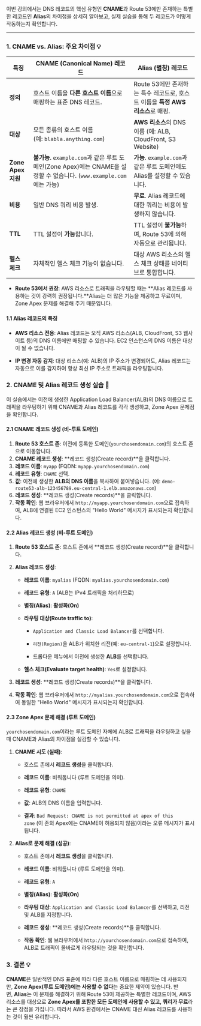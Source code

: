 
이번 강의에서는 DNS 레코드의 핵심 유형인 **CNAME**과 Route 53에만 존재하는 특별한 레코드인 **Alias**의 차이점을 상세히 알아보고, 실제 실습을 통해 두 레코드가 어떻게 작동하는지 확인합니다.

---

### 1. CNAME vs. Alias: 주요 차이점 💡

|특징|CNAME (Canonical Name) 레코드|Alias (별칭) 레코드|
|---|---|---|
|**정의**|호스트 이름을 **다른 호스트 이름**으로 매핑하는 표준 DNS 레코드.|Route 53에만 존재하는 특수 레코드로, 호스트 이름을 **특정 AWS 리소스**로 매핑.|
|**대상**|모든 종류의 호스트 이름 (예: `blabla.anything.com`)|**AWS 리소스**의 DNS 이름 (예: ALB, CloudFront, S3 Website)|
|**Zone Apex 지원**|**불가능**. `example.com`과 같은 루트 도메인(Zone Apex)에는 CNAME을 설정할 수 없습니다. (`www.example.com`에는 가능)|**가능**. `example.com`과 같은 루트 도메인에도 Alias를 설정할 수 있습니다.|
|**비용**|일반 DNS 쿼리 비용 발생.|**무료**. Alias 레코드에 대한 쿼리는 비용이 발생하지 않습니다.|
|**TTL**|TTL 설정이 **가능**합니다.|TTL 설정이 **불가능**하며, Route 53에 의해 자동으로 관리됩니다.|
|**헬스 체크**|자체적인 헬스 체크 기능이 없습니다.|대상 AWS 리소스의 헬스 체크 상태를 네이티브로 통합합니다.|

- **Route 53에서 권장**: AWS 리소스로 트래픽을 라우팅할 때는 **Alias 레코드를 사용하는 것이 강력히 권장됩니다.**Alias는 더 많은 기능을 제공하고 무료이며, Zone Apex 문제를 해결해 주기 때문입니다.
    

#### 1.1 Alias 레코드의 특징

- **AWS 리소스 전용**: Alias 레코드는 오직 AWS 리소스(ALB, CloudFront, S3 웹사이트 등)의 DNS 이름에만 매핑할 수 있습니다. EC2 인스턴스의 DNS 이름은 대상이 될 수 없습니다.
    
- **IP 변경 자동 감지**: 대상 리소스(예: ALB)의 IP 주소가 변경되어도, Alias 레코드는 자동으로 이를 감지하여 항상 최신 IP 주소로 트래픽을 라우팅합니다.
    

### 2. CNAME 및 Alias 레코드 생성 실습 🧪

이 실습에서는 이전에 생성한 Application Load Balancer(ALB)의 DNS 이름으로 트래픽을 라우팅하기 위해 CNAME과 Alias 레코드를 각각 생성하고, Zone Apex 문제점을 확인합니다.

#### 2.1 CNAME 레코드 생성 (비-루트 도메인)

1. **Route 53 호스트 존**: 이전에 등록한 도메인(`yourchosendomain.com`)의 호스트 존으로 이동합니다.
2. **CNAME 레코드 생성**: **레코드 생성(Create record)**을 클릭합니다.
3. **레코드 이름**: `myapp` (FQDN: `myapp.yourchosendomain.com`)
4. **레코드 유형**: `CNAME` 선택.
5. **값**: 이전에 생성한 **ALB의 DNS 이름**을 복사하여 붙여넣습니다. (예: `demo-route53-alb-123456789.eu-central-1.elb.amazonaws.com`)
6. **레코드 생성**: **레코드 생성(Create records)**을 클릭합니다.
7. **작동 확인**: 웹 브라우저에서 `http://myapp.yourchosendomain.com`으로 접속하여, ALB에 연결된 EC2 인스턴스의 "Hello World" 메시지가 표시되는지 확인합니다.

#### 2.2 Alias 레코드 생성 (비-루트 도메인)

1. **Route 53 호스트 존**: 호스트 존에서 **레코드 생성(Create record)**을 클릭합니다.
    
2. **Alias 레코드 생성**:
    
    - **레코드 이름**: `myalias` (FQDN: `myalias.yourchosendomain.com`)
        
    - **레코드 유형**: `A` (ALB는 IPv4 트래픽을 처리하므로)
        
    - **별칭(Alias)**: **활성화(On)**
        
    - **라우팅 대상(Route traffic to)**:
        
        - `Application and Classic Load Balancer`를 선택합니다.
            
        - `리전(Region)`을 ALB가 위치한 리전(예: `eu-central-1`)으로 설정합니다.
            
        - 드롭다운 메뉴에서 이전에 생성한 **ALB**를 선택합니다.
            
    - **헬스 체크(Evaluate target health)**: `Yes`로 설정합니다.
        
3. **레코드 생성**: **레코드 생성(Create records)**을 클릭합니다.
    
4. **작동 확인**: 웹 브라우저에서 `http://myalias.yourchosendomain.com`으로 접속하여 동일한 "Hello World" 메시지가 표시되는지 확인합니다.
    

#### 2.3 Zone Apex 문제 해결 (루트 도메인)

`yourchosendomain.com`이라는 루트 도메인 자체에 ALB로 트래픽을 라우팅하고 싶을 때 CNAME과 Alias의 차이점을 실감할 수 있습니다.

1. **CNAME 시도 (실패)**:
    
    - 호스트 존에서 **레코드 생성**을 클릭합니다.
        
    - **레코드 이름**: 비워둡니다 (루트 도메인을 의미).
        
    - **레코드 유형**: `CNAME`
        
    - **값**: ALB의 DNS 이름을 입력합니다.
        
    - **결과**: `Bad Request: CNAME is not permitted at apex of this zone` (이 존의 Apex에는 CNAME이 허용되지 않음)이라는 오류 메시지가 표시됩니다.
        
2. **Alias로 문제 해결 (성공)**:
    
    - 호스트 존에서 **레코드 생성**을 클릭합니다.
        
    - **레코드 이름**: 비워둡니다 (루트 도메인을 의미).
        
    - **레코드 유형**: `A`
        
    - **별칭(Alias)**: **활성화(On)**
        
    - **라우팅 대상**: `Application and Classic Load Balancer`를 선택하고, 리전 및 ALB를 지정합니다.
        
    - **레코드 생성**: **레코드 생성(Create records)**을 클릭합니다.
        
    - **작동 확인**: 웹 브라우저에서 `http://yourchosendomain.com`으로 접속하여, ALB로 트래픽이 올바르게 라우팅되는 것을 확인합니다.
        

### 3. 결론 💡

**CNAME**은 일반적인 DNS 표준에 따라 다른 호스트 이름으로 매핑하는 데 사용되지만, **Zone Apex(루트 도메인)에는 사용할 수 없다**는 중요한 제약이 있습니다. 반면, **Alias**는 이 문제를 해결하기 위해 Route 53이 제공하는 특별한 레코드이며, AWS 리소스를 대상으로 **Zone Apex를 포함한 모든 도메인에 사용할 수 있고, 쿼리가 무료**라는 큰 장점을 가집니다. 따라서 AWS 환경에서는 CNAME 대신 Alias 레코드를 사용하는 것이 훨씬 유리합니다.